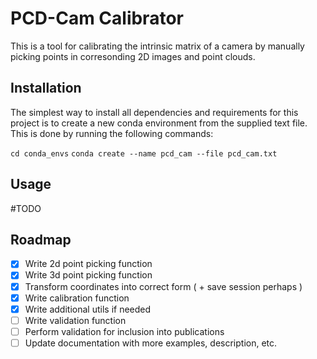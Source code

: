 # PCD-Cam Calibrator

This is a tool for calibrating the intrinsic matrix of a camera by manually picking points in corresonding 2D images and point clouds.

## Installation

The simplest way to install all dependencies and requirements for this project is to create a new conda environment from the supplied text file. This is done by running the following commands:

`cd conda_envs`
`conda create --name pcd_cam --file pcd_cam.txt`

## Usage

#TODO

## Roadmap

-   [x] Write 2d point picking function
-   [x] Write 3d point picking function
-   [x] Transform coordinates into correct form ( + save session perhaps )
-   [x] Write calibration function
-   [x] Write additional utils if needed
-   [ ] Write validation function
-   [ ] Perform validation for inclusion into publications
-   [ ] Update documentation with more examples, description, etc. 